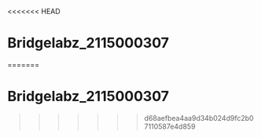 <<<<<<< HEAD
# Bridgelabz_2115000307
=======
# Bridgelabz_2115000307
>>>>>>> d68aefbea4aa9d34b024d9fc2b07110587e4d859
